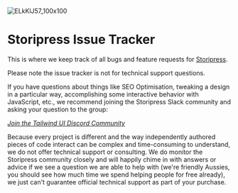 ![ELkKlJ57_100x100](https://user-images.githubusercontent.com/53453555/180586518-23307402-a5fb-4568-b3f8-1e4bf8cebb22.jpg)

# Storipress Issue Tracker
This is where we keep track of all bugs and feature requests for [Storipress](https://storipress.com/).

Please note the issue tracker is not for technical support questions.

If you have questions about things like SEO Optimisation, tweaking a design in a particular way, accomplishing some interactive behavior with JavaScript, etc., we recommend joining the Storipress Slack community and asking your question to the group:

[*Join the Tailwind UI Discord Community*](https://storipresscommunity.slack.com/join/shared_invite/zt-x9n0sw92-Ps4Bb5e8DB4YvohfVS_Caw#/shared-invite/email)

Because every project is different and the way independently authored pieces of code interact can be complex and time-consuming to understand, we do not offer technical support or consulting. We do monitor the Storipress community closely and will happily chime in with answers or advice if we see a question we are able to help with (we're friendly Aussies, you should see how much time we spend helping people for free already), we just can't guarantee official technical support as part of your purchase.
